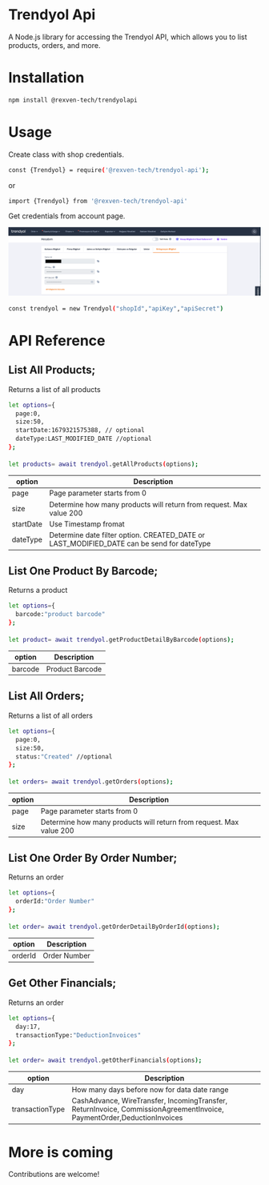 # Trendyol Api

A Node.js library for accessing the Trendyol API, which allows you to list products, orders, and more.

# Installation
```bash
npm install @rexven-tech/trendyolapi
```

# Usage
Create class with shop credentials.



```bash
const {Trendyol} = require('@rexven-tech/trendyol-api');
```

or

```bash
import {Trendyol} from '@rexven-tech/trendyol-api'
```

Get credentials from account page.

![alt text](https://github.com/cemre-2187/trendyol-api/blob/main/Ekran%20Resmi%202023-03-06%2009.34.17.png?raw=true)

```bash
const trendyol = new Trendyol("shopId","apiKey","apiSecret")
```


# API Reference

## List All Products;

Returns a list of all products

```bash
let options={
  page:0,
  size:50,
  startDate:1679321575388, // optional
  dateType:LAST_MODIFIED_DATE //optional
};

let products= await trendyol.getAllProducts(options);
```

| option                  | Description                                                                                       |
| ----------------------- | ------------------------------------------------------------------------------------------------- |
| page                    | Page parameter starts from 0                                                                      |
| size                    | Determine how many products will return from request. Max value 200                               |
| startDate               | Use Timestamp fromat                                                                              |
| dateType                | Determine date filter option. CREATED_DATE or LAST_MODIFIED_DATE can be send for dateType         |

## List One Product By Barcode;

Returns a product 

```bash
let options={
  barcode:"product barcode"
};

let product= await trendyol.getProductDetailByBarcode(options);
```

| option                  | Description                                                                                       |
| ----------------------- | ------------------------------------------------------------------------------------------------- |
| barcode                 | Product Barcode                                                                                   |



## List All Orders;

Returns a list of all orders

```bash
let options={
  page:0,
  size:50,
  status:"Created" //optional 
};

let orders= await trendyol.getOrders(options);
```

| option                  | Description                                                                                       |
| ----------------------- | ------------------------------------------------------------------------------------------------- |
| page                    | Page parameter starts from 0                                                                      |
| size                    | Determine how many products will return from request. Max value 200                               |



## List One Order By Order Number;

Returns an order 

```bash
let options={
  orderId:"Order Number"
};

let order= await trendyol.getOrderDetailByOrderId(options);
```

| option                  | Description                                                                                       |
| ----------------------- | ------------------------------------------------------------------------------------------------- |
| orderId                 | Order Number    

## Get Other Financials;

Returns an order 

```bash
let options={
  day:17,
  transactionType:"DeductionInvoices"
};

let order= await trendyol.getOtherFinancials(options);
```

| option          | Description                                                                                                            |
| --------------- | ---------------------------------------------------------------------------------------------------------------------- |
| day             | How many days before now for data date range                                                                           |
| transactionType | CashAdvance, WireTransfer, IncomingTransfer, ReturnInvoice, CommissionAgreementInvoice, PaymentOrder,DeductionInvoices |   

# More is coming

Contributions are welcome! 

